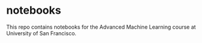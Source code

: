 # notebooks
This repo contains notebooks for the Advanced Machine Learning course at University of San Francisco.
